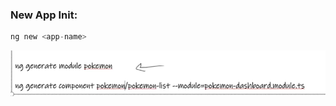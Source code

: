 ### New App Init:
```s
ng new <app-name>
```

![Generate Componet](./code-notes//assets/generate.png)